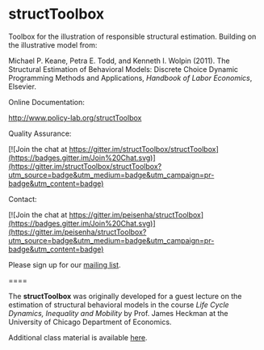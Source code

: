 structToolbox
============= 

Toolbox for the illustration of responsible structural estimation. Building on the illustrative model from:

Michael P. Keane, Petra E. Todd, and Kenneth I. Wolpin (2011). The Structural Estimation of Behavioral Models: Discrete Choice Dynamic Programming Methods and Applications, *Handbook of Labor Economics*, Elsevier. 

Online Documentation:

http://www.policy-lab.org/structToolbox

Quality Assurance:

[![Join the chat at https://gitter.im/structToolbox/structToolbox](https://badges.gitter.im/Join%20Chat.svg)](https://gitter.im/structToolbox/structToolbox?utm_source=badge&utm_medium=badge&utm_campaign=pr-badge&utm_content=badge)

Contact:

[![Join the chat at https://gitter.im/peisenha/structToolbox](https://badges.gitter.im/Join%20Chat.svg)](https://gitter.im/peisenha/structToolbox?utm_source=badge&utm_medium=badge&utm_campaign=pr-badge&utm_content=badge)

Please sign up for our [mailing list](http://eepurl.com/RStEH).

====

The **structToolbox** was originally developed for a guest lecture on the estimation of structural behavioral models in the course *Life Cycle Dynamics, Inequality and Mobility* by Prof. James Heckman at the University of Chicago Department of Economics. 

Additional class material is available [here](http://www.policy-lab.org/teaching/struct-toolbox).

